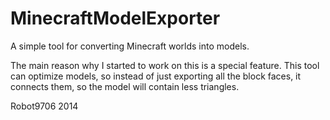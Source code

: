 MinecraftModelExporter
======================

A simple tool for converting Minecraft worlds into models.

The main reason why I started to work on this is a special feature.
This tool can optimize models, so instead of just exporting all the block faces, it connects them, so the model will contain less triangles.

Robot9706 2014

